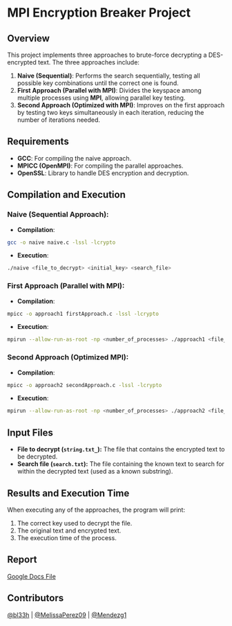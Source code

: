 # MPI Encryption Breaker Project

## Overview
This project implements three approaches to brute-force decrypting a DES-encrypted text. The three approaches include:
1. **Naive (Sequential)**: Performs the search sequentially, testing all possible key combinations until the correct one is found.
2. **First Approach (Parallel with MPI)**: Divides the keyspace among multiple processes using **MPI**, allowing parallel key testing.
3. **Second Approach (Optimized with MPI)**: Improves on the first approach by testing two keys simultaneously in each iteration, reducing the number of iterations needed.

## Requirements
- **GCC**: For compiling the naive approach.
- **MPICC (OpenMPI)**: For compiling the parallel approaches.
- **OpenSSL**: Library to handle DES encryption and decryption.

## Compilation and Execution

### Naive (Sequential Approach):
- **Compilation**:
```bash
gcc -o naive naive.c -lssl -lcrypto
```
- **Execution**:
```bash
./naive <file_to_decrypt> <initial_key> <search_file>
```

### First Approach (Parallel with MPI):
- **Compilation**:
```bash
mpicc -o approach1 firstApproach.c -lssl -lcrypto
```
- **Execution**:
```bash
mpirun --allow-run-as-root -np <number_of_processes> ./approach1 <file_to_decrypt> <initial_key> <search_file>
```

### Second Approach (Optimized MPI):
- **Compilation**:
```bash
mpicc -o approach2 secondApproach.c -lssl -lcrypto
```
- **Execution**:
```bash
mpirun --allow-run-as-root -np <number_of_processes> ./approach2 <file_to_decrypt> <initial_key> <search_file>
```

## Input Files
- **File to decrypt (`string.txt_`):** The file that contains the encrypted text to be decrypted.
- **Search file (`search.txt`):** The file containing the known text to search for within the decrypted text (used as a known substring).

## Results and Execution Time
When executing any of the approaches, the program will print:
1. The correct key used to decrypt the file.
2. The original text and encrypted text.
3. The execution time of the process.

## Report
[Google Docs File](https://docs.google.com/document/d/1gBYKwooIh8LGtv6aTb-s0xYJps8Ycl3qm_3gpTHFJfM/edit?usp=sharing)

## Contributors
[@bl33h](https://github.com/bl33h) | [@MelissaPerez09](https://github.com/MelissaPerez09) | [@Mendezg1](https://github.com/Mendezg1)